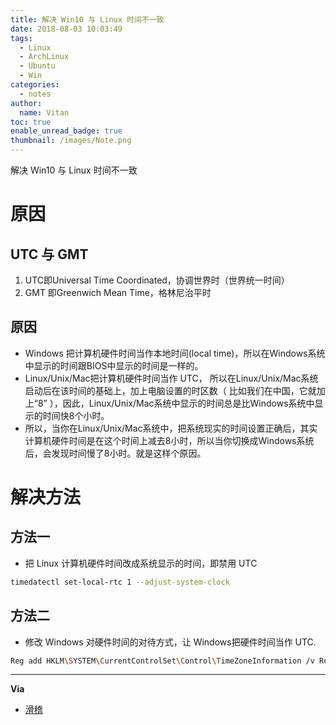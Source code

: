 ```yaml
---
title: 解决 Win10 与 Linux 时间不一致
date: 2018-08-03 10:03:49
tags:
  - Linux
  - ArchLinux
  - Ubuntu
  - Win
categories:
  - notes
author:
  name: Vitan
toc: true
enable_unread_badge: true
thumbnail: /images/Note.png
---
```

解决 Win10 与 Linux 时间不一致
<!--more-->
# 原因
## UTC 与 GMT
1. UTC即Universal Time Coordinated，协调世界时（世界统一时间）
2. GMT 即Greenwich Mean Time，格林尼治平时

## 原因
- Windows 把计算机硬件时间当作本地时间(local time)，所以在Windows系统中显示的时间跟BIOS中显示的时间是一样的。
- Linux/Unix/Mac把计算机硬件时间当作 UTC， 所以在Linux/Unix/Mac系统启动后在该时间的基础上，加上电脑设置的时区数（ 比如我们在中国，它就加上“8” ），因此，Linux/Unix/Mac系统中显示的时间总是比Windows系统中显示的时间快8个小时。
- 所以，当你在Linux/Unix/Mac系统中，把系统现实的时间设置正确后，其实计算机硬件时间是在这个时间上减去8小时，所以当你切换成Windows系统后，会发现时间慢了8小时。就是这样个原因。

# 解决方法
## 方法一
- 把 Linux 计算机硬件时间改成系统显示的时间，即禁用 UTC
```sh
timedatectl set-local-rtc 1 --adjust-system-clock
```

## 方法二
- 修改 Windows 对硬件时间的对待方式，让 Windows把硬件时间当作 UTC.
```sh
Reg add HKLM\SYSTEM\CurrentControlSet\Control\TimeZoneInformation /v RealTimeIsUniversal /t REG_DWORD /d 1
```
---
**Via**
- [滑稽](https://www.zhihu.com/question/46525639)

